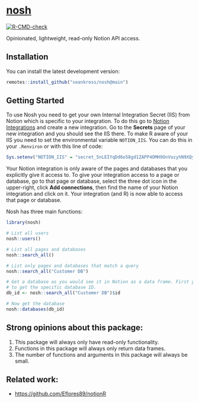 # [nosh](https://www.merriam-webster.com/dictionary/nosh)

<!-- badges: start -->
[![R-CMD-check](https://github.com/seankross/nosh/actions/workflows/R-CMD-check.yaml/badge.svg)](https://github.com/seankross/nosh/actions/workflows/R-CMD-check.yaml)
<!-- badges: end -->

Opinionated, lightweight, read-only Notion API access.

## Installation

You can install the latest development version:

``` r
remotes::install_github("seankross/nosh@main")
```

## Getting Started

To use Nosh you need to get your own Internal Integration Secret (IIS) from Notion
which is specific to your integration. To do this go to
[Notion Integrations](https://www.notion.so/my-integrations) and create a new
integration. Go to the **Secrets** page of your new integration and you should
see the IIS there. To make R aware of your IIS you need to set the environmental
variable `NOTION_IIS`. You can do this in your `.Renviron` or with this line of
code:

```r
Sys.setenv("NOTION_IIS" = "secret_5nLEIYqDd6o58gd1ZAPP4OMH9OnVozyhN9XQysN1nFE")
```

Your Notion integration is only aware of the pages and databases that you
explicitly give it access to. To give your integration access to a page or
database, go to that page or database, select the three dot icon in the 
upper-right, click **Add connections**, then find the name of your Notion
integration and click on it. Your integration (and R) is now able to access
that page or database.

Nosh has three main functions:

``` r
library(nosh)

# List all users
nosh::users()

# List all pages and databases
nosh::search_all()

# List only pages and databases that match a query
nosh::search_all("Customer DB")

# Get a database as you would see it in Notion as a data frame. First you need
# to get the specific database ID.
db_id <- nosh::search_all("Customer DB")$id

# Now get the database
nosh::databases(db_id)
```

## Strong opinions about this package:

1. This package will always only have read-only functionality.
2. Functions in this package will always only return data frames.
3. The number of functions and arguments in this package will always be small.

## Related work:

- https://github.com/Eflores89/notionR
